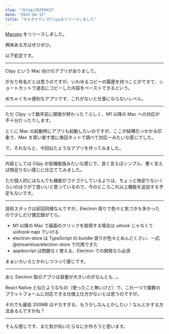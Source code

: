 ```yaml
---
slug: "/blog/20250415"
date: "2025-04-15"
title: "オルタナティブClipyをリリースしました"
---
```


[Macopy](https://macopy.kk-web.link/) をリリースしました。

興味ある方はぜひぜひ。

以下蛇足です。

---

Clipy という Mac 向けのアプリがありまして。

かなり有名だとは思うのですが、いわゆるコピーの履歴を持つことができて、ショートカットで過去にコピーした内容をペーストできるという。

めちゃくちゃ便利なアプリです、これがないと仕事にならないレベル。

---

ただ Clipy って数年前に開発が終わった？らしく、M1 以降の Mac への対応が不十分だったりします。

とくに Mac の起動時にアプリも起動したいのですが、ここが結構引っかかる印象で、Mac を買い直す度に毎回ネットで調べて対応ーみたいな感じでした。

で、それならと、今回似たようなアプリを作ってみました。

---

内容としては Clipy の低機能版みたいな感じで、良く言えばシンプル、悪く言えば物足りない感じに仕立ててみました。

ただ個人的にはなんでも機能がゴテゴテしているよりは、ちょっと物足りないくらいのほうが丁度いいと思っているので、今のところこれ以上機能を追加する予定もないです。

---

技術スタックは前回同様なんですが、Electron 周りで色々と気づきも多かったので少しだけ備忘録がてら。

- M1 以降の Mac で画面のクリックを取得する場合は uihook じゃなくて uiohook-napi でいける
- electron-store は TypeScript の bundle 周りが色々とめんどくさい、一応 @streamhue/electron-store で代用できた
- applescript は問題なく使える、Electron での開発なら必須

まぁいろいろとかわしつつって感じです。

---

あと Electron 製のアプリは容量が大きいのがなんとも…。

React Native と似たようなもの（使ったこと無いけど）で、これ一つで複数のプラットフォームに対応できる仕様上仕方がないとは思うのですが。

それでも最低 200MB はデカすぎる、もう少しなんとかしたい！なんとかする方法あるんですかね？

---

そんな感じです、また気が向いたらなにか作ろうと思います。
